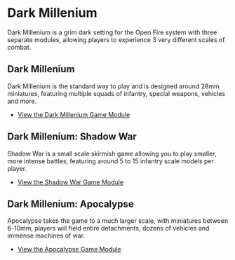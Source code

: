 Dark Millenium
==============

Dark Millenium is a grim dark setting for the Open Fire system with three separate modules, allowing players to experience 3 very different scales of combat. 

## Dark Millenium

Dark Millenium is the standard way to play and is designed around 28mm miniatures, featuring multiple squads of infantry, special weapons, vehicles and more.

- [View the Dark Millenium Game Module](dark-millenium/dark-millenium-game-module.md)

## Dark Millenium: Shadow War

Shadow War is a small scale skirmish game allowing you to play smaller, more intense battles, featuring around 5 to 15 infantry scale models per player.

- [View the Shadow War Game Module](shadow-war/shadow-war-game-module.md)

## Dark Millenium: Apocalypse

Apocalypse takes the game to a much larger scale, with miniatures between 6-10mm, players will field entire detachments, dozens of vehicles and immense machines of war.

- [View the Apocalypse Game Module](apocalypse/apocalypse-game-module.md)